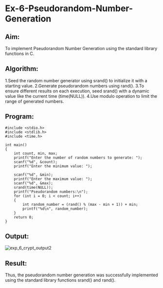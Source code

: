 # Ex-6-Pseudorandom-Number-Generation

## Aim:
To implement Pseudorandom Number Generation using the standard library functions in C.

## Algorithm:
1.Seed the random number generator using srand() to initialize it with a starting value.
2.Generate pseudorandom numbers using rand().
3.To ensure different results on each execution, seed srand() with a dynamic value like the current time (time(NULL)).
4.Use modulo operation to limit the range of generated numbers.

## Program:
```
#include <stdio.h>
#include <stdlib.h>
#include <time.h>

int main() 
{
    int count, min, max;
    printf("Enter the number of random numbers to generate: ");
    scanf("%d", &count);
    printf("Enter the minimum value: ");
    
    scanf("%d", &min);
    printf("Enter the maximum value: ");
    scanf("%d", &max);
    srand(time(NULL));
    printf("Pseudorandom numbers:\n");   
    for (int i = 0; i < count; i++) 
    {
        int random_number = (rand() % (max - min + 1)) + min;
        printf("%d\n", random_number);
    }
    return 0;
}
```

## Output:
![exp_6_crypt_output2](https://github.com/user-attachments/assets/3e01c43f-1c5c-4330-b017-460bad160b4b)


## Result:
Thus, the pseudorandom number generation was successfully implemented using the standard library functions srand() and rand().
